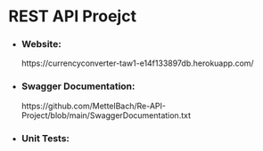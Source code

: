 <h1>REST API Proejct</h1>
<ul>
  <li>
<h3>Website:</h3>
https://currencyconverter-taw1-e14f133897db.herokuapp.com/
  </li>
  <li>
<h3>Swagger Documentation:</h3>
https://github.com/MettelBach/Re-API-Project/blob/main/SwaggerDocumentation.txt
  </li>
  <li>
<h3>Unit Tests:</h3>
  </li>
</ul>
